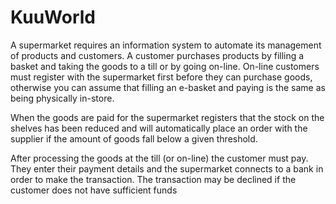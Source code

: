 # KuuWorld

A supermarket requires an information system to automate its management of products and
customers. A customer purchases products by filling a basket and taking the goods to a till or by
going on-line. On-line customers must register with the supermarket first before they can purchase
goods, otherwise you can assume that filling an e-basket and paying is the same as being
physically in-store.

When the goods are paid for the supermarket registers that the stock on the shelves has been
reduced and will automatically place an order with the supplier if the amount of goods fall below a
given threshold.

After processing the goods at the till (or on-line) the customer must pay. They enter their payment
details and the supermarket connects to a bank in order to make the transaction. The transaction
may be declined if the customer does not have sufficient funds
